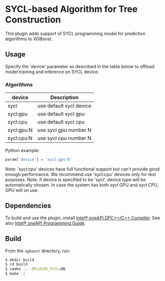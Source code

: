 <!--
******************************************************************************
* Copyright by Contributors 2017-2023
*******************************************************************************/-->

# SYCL-based Algorithm for Tree Construction
This plugin adds support of SYCL programming model for prediction algorithms to XGBoost.

## Usage
Specify the 'device' parameter as described in the table below to offload model training and inference on SYCL device.

### Algorithms
| device | Description |
| --- | --- |
sycl | use default sycl device  |
sycl:gpu | use default sycl gpu  |
sycl:cpu | use default sycl cpu  |
sycl:gpu:N | use sycl gpu number N |
sycl:cpu:N | use sycl cpu number N |

Python example:
```python
param['device'] = 'sycl:gpu:0'
```
Note: 'sycl:cpu' devices have full functional support but can't provide good enough performance. We recommend use 'sycl:cpu' devices only for test purposes.
Note: if device is specified to be 'sycl', device type will be automatically chosen. In case the system has both sycl GPU and sycl CPU, GPU will on use.

## Dependencies
To build and use the plugin, install [Intel® oneAPI DPC++/C++ Compiler](https://www.intel.com/content/www/us/en/developer/tools/oneapi/dpc-compiler.html).
See also [Intel® oneAPI Programming Guide](https://www.intel.com/content/www/us/en/docs/oneapi/programming-guide/2024-0/overview.html).

## Build
From the ``xgboost`` directory, run:

```bash
$ mkdir build
$ cd build
$ cmake .. -DPLUGIN_SYCL=ON
$ make -j
```